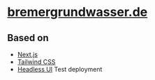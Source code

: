 # [bremergrundwasser.de](https://www.bremergrundwasser.de)

## Based on

- [Next.js](https://nextjs.org/)
- [Tailwind CSS](https://tailwindcss.com/)
- [Headless UI](https://headlessui.dev/)
  Test deployment

